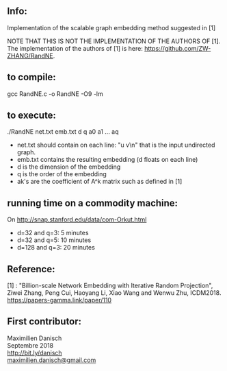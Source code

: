 
## Info:
Implementation of the scalable graph embedding method suggested in [1]

NOTE THAT THIS IS NOT THE IMPLEMENTATION OF THE AUTHORS OF [1].
The implementation of the authors of [1] is here: https://github.com/ZW-ZHANG/RandNE.

## to compile:

gcc RandNE.c -o RandNE -O9 -lm

## to execute:

./RandNE net.txt emb.txt d q a0 a1 ... aq
- net.txt should contain on each line: "u v\n" that is the input undirected graph.
- emb.txt contains the resulting embedding (d floats on each line)
- d is the dimension of the embedding
- q is the order of the embedding
- ak's are the coefficient of A^k matrix such as defined in [1]

## running time on a commodity machine:

On http://snap.stanford.edu/data/com-Orkut.html
- d=32 and q=3: 5 minutes
- d=32 and q=5: 10 minutes
- d=128 and q=3: 20 minutes


## Reference:
[1] : "Billion-scale Network Embedding with Iterative Random Projection", Ziwei Zhang, Peng Cui, Haoyang Li, Xiao Wang and Wenwu Zhu, ICDM2018. https://papers-gamma.link/paper/110

## First contributor:
Maximilien Danisch  
Septembre 2018  
http://bit.ly/danisch  
maximilien.danisch@gmail.com


